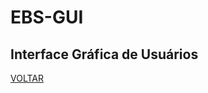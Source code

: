# EBS-GUI
## Interface Gráfica de Usuários

[VOLTAR](https://github.com/EBS-Security-Systems/EBS-Docs#readme)